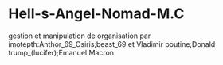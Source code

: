 # Hell-s-Angel-Nomad-M.C
gestion et manipulation de organisation par imotepth:Anthor_69_Osiris;beast_69 et Vladimir poutine;Donald trump_(lucifer);Emanuel Macron
